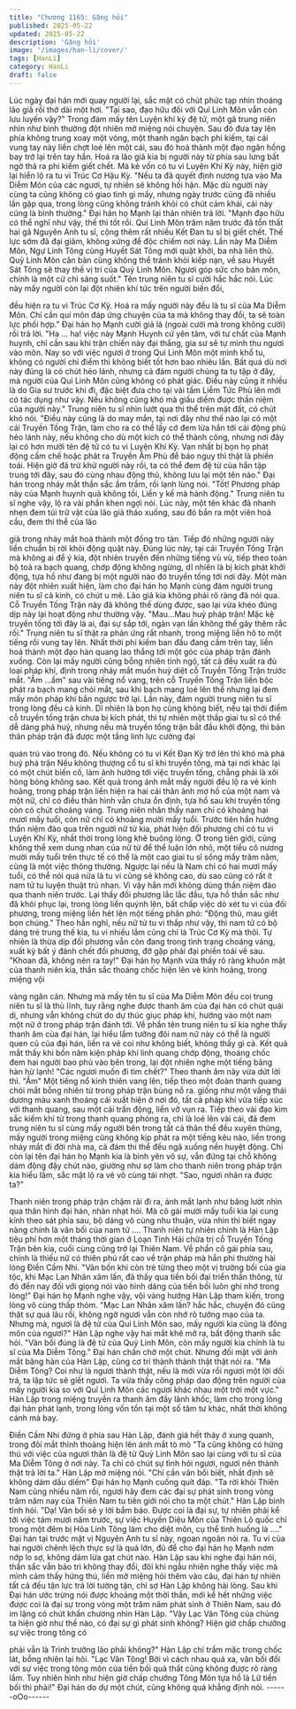 ```yaml
---
title: "Chương 1165: Gặng hỏi"
published: 2025-05-22
updated: 2025-05-22
description: 'Gặng hỏi'
image: '/images/han-li/cover/'
tags: [HanLi]
category: HanLi
draft: false
---
```


Lúc ngày đại hán mới quay người lại, sắc mặt có chút phức tạp
nhìn thoáng lão giả rồi thở dài một hơi.
"Tại sao, đạo hữu đối với Quỉ Linh Môn vẫn còn lưu luyến vậy?"
Trong đám mấy tên Luyện khí kỳ đệ tử, một gã trung niên nhìn
như bình thường đột nhiên mở miệng nói chuyện. Sau đó đưa tay
lên phía không trung xoay một vòng, một thanh ngân bạch phi
kiếm, tại cái vung tay này liền chợt loé lên một cái, sau đó hoá
thành một đạo ngân hồng bay trở lại trên tay hắn.
Hoá ra lão giả kia bị người này từ phía sau lưng bất ngờ thả ra
phi kiếm giết chết. Mà kẻ vốn có tu vi Luyện Khí Kỳ này, hiện giờ
lại hiển lộ ra tu vi Trúc Cơ Hậu Kỳ.
"Nếu ta đã quyết định nương tựa vào Ma Diễm Môn của các
ngươi, tự nhiên sẽ không hối hận. Mặc dù người này cùng ta cũng
không có giao tình gì mấy, nhưng ngày trước cũng đã nhiều lần
gặp qua, trong lòng cũng không tránh khỏi có chút cảm khái, cái
này cũng là bình thường." Đại hán họ Mạnh lại thản nhiên trả lời.
"Mạnh đạo hữu có thể nghĩ như vậy, thế thì tốt rồi. Quỉ Linh Môn
trăm năm trước đã tổn thất hai gã Nguyên Anh tu sĩ, cộng thêm
rất nhiều Kết Đan tu sĩ bị giết chết. Thế lực sớm đã đại giảm,
không xứng để độc chiếm nơi này. Lần này Ma Diễm Môn, Ngự
Linh Tông cùng Huyết Sát Tông mới quật khởi, ba nhà liên thủ.
Quỷ Linh Môn căn bản cũng không thể tránh khỏi kiếp nạn, về
sau Huyết Sát Tông sẽ thay thế vị trí của Quỷ Linh Môn. Ngươi
góp sức cho bản môn, chính là một cử chỉ sáng suốt."
Tên trung niên tu sĩ cười hắc hắc nói.
Lúc này mấy người còn lại đột nhiên khí tức trên người biến đổi,

đều hiện ra tu vi Trúc Cơ Kỳ. Hoá ra mấy người này đều là tu sĩ
của Ma Diễm Môn.
Chỉ cần quí môn đáp ứng chuyện của ta mà không thay đổi, ta sẽ
toàn lực phối hợp."
Đại hán họ Mạnh cười giả lả (ngoài cười mà trong không cười) rồi
trả lời.
"Ha … ha! việc này Mạnh Huynh cứ yên tâm, với tư chất của
Mạnh huynh, chỉ cần sau khi trận chiến này đại thắng, gia sư sẽ
tự mình thu ngươi vào môn. Nay so với việc ngươi ở trong Quỉ
Linh Môn một mình khổ tu, không có người chỉ điểm thì không
biết tốt hơn bao nhiêu lần. Bất quá dù nơi này đúng là có chút hẻo
lánh, nhưng cả đám người chúng ta tụ tập ở đây, mà người của
Quỉ Linh Môn cũng không có phát giác. Điều này cũng ít nhiều là
do Gia sư trước khi đi, đặc biệt đưa cho tại vài tấm Liễm Tức Phù
lên mới có tác dụng như vậy. Nếu không cũng khó mà giấu diếm
được thần niệm của người này."
Trung niên tu sĩ nhìn lướt qua thi thể trên mặt đất, có chút khó nói.
"Điều này cũng là do may mắn, tại nơi đây như thế nào lại có một
cái Truyền Tống Trận, làm cho ra có thể lấy cớ đem lừa hắn tới
cái động phủ hẻo lánh này, nếu không cho dù một kích có thể
thành công, nhưng nơi đây lại có hơn mười tên đệ tử có tu vi
Luyện Khí Kỳ. Vạn nhất bị bọn họ phát động cấm chế hoặc phát
ra Truyền Âm Phù để báo nguy thì thật là phiền toái. Hiện giờ đã
trừ khử người này rồi, ta có thể đem đệ tử của hắn tập trung tới
đây, sau đó cùng nhau động thủ, không lưu lại một tên nào."
Đại hán trong nháy mắt thần sắc ầm trầm, rồi lạnh lùng nói.
"Tốt! Phương pháp này của Mạnh huynh quả không tồi, Liền y kế
mà hành động."
Trung niên tu sĩ nghe vậy, lộ ra vài phần khen ngợi nói.
Lúc này, một tên khác đã nhanh nhẹn đem túi trữ vật của lão giả
tháo xuống, sau đó bắn ra một viên hoả cầu, đem thi thể của lão

giả trong nháy mắt hoá thành một đống tro tàn.
Tiếp đó những người này liền chuẩn bị rời khỏi động quật này.
Đúng lúc này, tại cái Truyền Tống Trận mà không ai để ý kia, đột
nhiên truyền đến những tiếng vù vù, tiếp theo toàn bộ toả ra bạch
quang, chớp động không ngừng, dĩ nhiên là bị kích phát khởi
động, tựa hồ như đang bị một người nào đó truyền tống tới nơi
đây.
Một màn này đột nhiên xuất hiện, làm cho đại hán họ Mạnh cùng
đám người trung niên tu sĩ cả kinh, có chút u mê.
Lão giả kia không phải rõ ràng đã nói qua. Cỗ Truyền Tống Trận
này đã không thể dùng được, sao lại vừa khéo đúng dịp này lại
hoạt động như thường vậy.
"Mau…Mau huỷ pháp trận! Mặc kệ truyền tống tới đây là ai, đại
sự sắp tới, ngàn vạn lần không thể gây thêm rắc rối."
Trung niên tu sĩ thật ra phản ứng rất nhanh, trong miệng liền hô to
một tiếng rồi vung tay lên.
Nhất thời phi kiếm ban đầu đang cầm trên tay, liền hoá thành một
đạo hàn quang lao thẳng tới một góc của pháp trận đánh xuống.
Còn lại mấy người cũng bỗng nhiên tỉnh ngộ, tất cả đều xuất ra đủ
loại pháp khí, định trong nháy mắt muốn huỷ diệt cỗ Truyền Tống
Trận trước mắt.
"Ầm …ầm" sau vài tiếng nổ vang, trên cỗ Truyền Tống Trận liền
bộc phát ra bạch mang chói mắt, sau khi bạch mang loé lên thế
nhưng lại đem mấy món pháp khí bắn ngược trở lại.
Lần này, đám người trung niên tu sĩ trong lòng đều cả kinh.
Dĩ nhiên là bọn họ cũng không biết, nếu tại thời điểm cỗ truyền
tống trận chưa bị kích phát, thì tự nhiên một thấp giai tu sĩ có thể
dễ dàng phá huỷ, nhưng nếu mà truyền tống trận bắt đầu khởi
động, thì bản thân pháp trận đã được một tầng linh lực cường đại

quán trú vào trong đó. Nếu không có tu vi Kết Đan Kỳ trở lên thì
khó mà phá huỷ phá trận
Nếu không thượng cổ tu sĩ khi truyền tống, mà tại nơi khác lại có
một chút biến cố, làm ảnh hưởng tới việc truyền tống, chẳng phải
là xôi hỏng bỏng không sao. Kết quả trong ánh mắt mấy người
đều lộ ra vẻ kinh hoảng, trong pháp trận liền hiện ra hai cái thân
ảnh mơ hồ của một nam và một nữ, chỉ có điều thân hình vẫn
chưa ổn định, tựa hồ sau khi truyền tống còn có chút choáng
váng.
Trung niên nhân thấy nam chỉ có khoảng hai mươi mấy tuổi, còn
nữ chỉ có khoảng mười mấy tuổi. Trước tiên hắn hướng thần niệm
đảo qua trên người nữ tử kia, phát hiện đối phương chỉ có tu vi
Luyện Khí Kỳ, nhất thời trong lòng khẽ buông lỏng.
Ở trong tiên giới, cũng không thể xem dung nhan của nữ tử để thể
luận lớn nhỏ, một tiểu cô nương mười mấy tuổi trên thực tế có thể
là một cao giai tu sĩ sống mấy trăm năm, cũng là một việc thông
thường. Ngược lại nếu là Nam chỉ có hai mươi mấy tuổi, có thể
nói quá nửa là tu vi cũng sẽ không cao, dù sao cũng có rất ít nam
tử tu luyện thuật trú nhan.
Vì vậy hắn mới không dùng thần niệm đảo qua thanh niên trước.
Lại thấy đối phương lắc lắc đầu, tựa hồ thần sắc như đã khôi phục
lại, trong lòng liền quýnh lên, bất chấp việc dò xét tu vi của đối
phương, trong miệng liền hét lên một tiếng phân phó:
"Động thủ, mau giết bọn chúng."
Theo hắn nghĩ, nếu nữ tử tu vi thấp như vậy, thì nam tử có bộ
dáng trẻ trung thế kia, tu vi nhiều lắm cũng chỉ là Trúc Cơ Kỳ mà
thôi. Tự nhiên là thừa dịp đối phương vẫn còn đang trong tình
trạng choáng váng, xuất kỳ bất ý đánh chết đối phương, đỡ gặp
phải đại phiền toái về sau.
"Khoan đã, không nên ra tay!"
Đại hán họ Mạnh vừa thấy rõ ràng khuôn mặt của thanh niên kia,
thần sắc thoáng chốc hiện lên vẻ kinh hoảng, trong miệng vội

vàng ngăn cản.
Nhưng mà mấy tên tu sĩ của Ma Diễm Môn đều coi trung niên tu sĩ
là thủ lĩnh, tuy rằng nghe được thanh âm của đại hán có chút quái
dị, nhưng vẫn không chút do dự thúc giục pháp khí, hướng vào
một nam một nữ ở trong pháp trận đánh tới.
Về phần tên trung niên tu sĩ kia nghe thấy thanh âm của đại hán,
lại hiểu lầm tưởng đôi nam nữ này có thể là người quen cũ của
đại hán, liền ra vẻ coi như không biết, không thấy gì cả.
Kết quả mắt thấy khi bốn năm kiện pháp khí linh quang chớp
động, thoáng chốc đem hai người bao phủ vào bên trong, lại đột
nhiên nghe một tiếng băng hàn hừ lạnh!
"Các ngươi muốn đi tìm chết?"
Theo thanh âm này vừa dứt lời thì.
"Ầm"
Một tiếng nổ kinh thiên vang lên, tiếp theo một đoàn thanh quang
chói mắt bỗng nhiên từ trong pháp trận bùng nổ ra. giống như một
vầng thái dương màu xanh thoáng cái xuất hiện ở nơi đó, tất cả
pháp khí vừa tiếp xúc với thanh quang, sau một cái trấn động, liền
vỡ vụn ra.
Tiếp theo vài đạo kim sắc kiếm khí từ trong thanh quang phóng
ra, chỉ là loé lên vài cái, đã đem trung niên tu sĩ cùng mấy người
bên trong tất cả thân thể đều xuyên thủng, mấy người trong miệng
cũng không kịp phát ra một tiếng kêu nào, liền trong nháy mắt đi
đời nhà ma, cả đám thi thể đều ngã xuống nền huyệt động.
Chỉ còn lại tên đại hán họ Mạnh kia là bình yên vô sự, vẫn đứng
tại chỗ không dám động đậy chút nào, giường như sợ làm cho
thanh niên trong pháp trận kia hiểu lầm, sắc mặt lộ ra vẻ vô cùng
tái nhợt.
"Sao, ngươi nhân ra được ta?"

Thanh niên trong pháp trận chậm rãi đi ra, ánh mắt lạnh như băng
lướt nhìn qua thân hình đại hán, nhàn nhạt hỏi. Mà cô gái mười
mấy tuổi kia lại cung kính theo sát phía sau, bộ dáng vô cùng nhu
thuận, vừa nhìn thì biết ngay nàng chính là vãn bối của nam tử ….
Thanh niên tự nhiên chính là Hàn Lập tiêu phí hơn một tháng thời
gian ở Loạn Tinh Hải chữa trị cỗ Truyền Tống Trận bên kia, cuối
cùng cũng trở lại Thiên Nam.
Về phần cô gái phía sau, chính là thiếu nữ có thiên phú rất cao về
trận pháp mà hắn phi thường hài lòng Điền Cầm Nhi.
"Vãn bốn khi còn trẻ từng theo một vị trưởng bối của gia tộc, khi
Mạc Lan Nhân xâm lấn, đã thấy qua tiền bối đại triển thần thông,
từ đó đến nay đối với giọng nói vào hình dáng của tiền bối luôn
ghi nhớ trong lòng!"
Đại hán họ Mạnh nghe vậy, vội vàng hướng Hàn Lập tham kiến,
trong lòng vô cùng thấp thỏm.
"Mạc Lan Nhân xâm lấn? hắc hắc, chuyện đó cũng thật sự quá
lâu rồi, không ngờ ngươi vẫn còn nhớ rõ tướng mạo của ta.
Nhưng mà, ngươi là đệ tử của Qui Linh Môn sao, mấy người kia
cũng là đông môn của ngươi?" Hàn Lập nghe vậy hai mắt khẽ mở
ra, bất động thanh sắc hỏi.
"Vãn bối đúng là đệ tử của Quỷ Linh Môn, còn mấy người kia
chính là tu sĩ của Ma Diễm Tông."
Đại hán chần chờ một chút. Nhưng đối mặt với ánh mắt băng hàn
của Hàn Lập, cũng cơ trí thành thành thật thật nói ra.
"Ma Diễm Tông? Coi như là ngươi thành thật, nếu là mới vừa rồi
ngươi một lời dối trá, ta lập tức sẽ giết ngươi. Ta vừa thấy công
pháp dao động trên người của mấy người kia so với Quỉ Linh Môn
các ngươi khác nhau một trời một vực."
Hàn Lập trong miệng truyền ra thanh âm đầy lãnh khốc, làm cho
trong lòng đại hán phát lạnh, trong lòng vốn tồn tại một số tâm tư
khác, nhất thời không cánh mà bay.

Điền Cầm Nhi đứng ở phía sau Hàn Lập, đánh giá hết thảy ở
xung quanh, trong đôi mắt thỉnh thoảng hiện lên ánh mắt tò mò
"Ta cũng không có hứng thú với việc của ngươi thân là đệ tử Quỷ
Linh Môn sao lại cùng với tu sĩ của Ma Diễm Tông ở nơi này. Ta
chỉ có chút sự tình hỏi ngươi, ngươi nên thành thật trả lời ta." Hàn
Lập mở miệng nói.
"Chỉ cần vãn bối biết, nhất định sẽ không dám dấu diếm"
Đại hán họ Mạnh cuống quít đáp.
"Ta rời khỏi Thiên Nam cũng nhiều năm rồi, ngươi hãy đem các
đại sự phát sinh trong vòng trăm năm nay của Thiên Nam tu tiên
giới nói cho ta một chút."
Hàn Lập bình tĩnh hỏi.
"Dạ! Vãn bối sẽ y lời bẩm báo. Được coi là đại sự, tự nhiên phải
kể tới việc tám mươi năm trước, sự việc Huyền Diệu Môn của
Thiên Lô quốc chỉ trong một đêm bị Hỏa Linh Tông làm cho diệt
môn, cụ thể tình huống là …."
Đại hán tại trước mặt vị Nguyên Anh tu sĩ này, ngoan ngoãn nói
ra. Tu vi của hai người chênh lệch thực sự là quá lớn, đủ để cho
đại hán họ Mạnh nơm nớp lo sợ, không dám lừa gạt chút nào.
Hàn Lập sau khi nghe đại hán nói, thần sắc vẫn bảo trì không
thay đổi, đôi khi ngẫu nhiên nghe thấy việc mà mình cảm thấy
hứng thú, liền mở miệng hỏi thêm vào câu, đại hán tự nhiên tất cả
đều tận lực trả lời tường tận, chỉ sợ Hàn Lập không hài lòng.
Sau khi Đại hán ước trừng nói được khoảng một thời thần, mới kể
hết những việc được coi là đại sự trong vòng một trăm năm phát
sinh ở Thiên Nam, sau đó im lặng có chút khẩn chương nhìn Hàn
Lập.
"Vậy Lạc Vân Tông của chúng ta hiện giờ như thế nào, có đại sự
gì phát sinh không? Hiện giờ chấp chưởng sự việc trong tông có

phải vẫn là Trình trưởng lão phải không?" Hàn Lập chỉ trầm mặc
trong chốc lát, bỗng nhiên lại hỏi.
"Lạc Vân Tông! Bởi vì cách nhau quá xa, vãn bối đối với sự việc
trong tông môn của tiền bối quả thất cũng không được rõ ràng
lắm. Tuy nhiên hình như hiện giờ chấp chưởng Tông Môn tựa hồ
là Lữ tiền bối thì phải!"
Đại hán do dự một chút, cũng không quá khẳng định nói.
------oOo------
